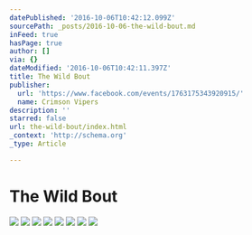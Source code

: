 ```yaml
---
datePublished: '2016-10-06T10:42:12.099Z'
sourcePath: _posts/2016-10-06-the-wild-bout.md
inFeed: true
hasPage: true
author: []
via: {}
dateModified: '2016-10-06T10:42:11.397Z'
title: The Wild Bout
publisher:
  url: 'https://www.facebook.com/events/1763175343920915/'
  name: Crimson Vipers
description: ''
starred: false
url: the-wild-bout/index.html
_context: 'http://schema.org'
_type: Article

---
```

# The Wild Bout
![](https://the-grid-user-content.s3-us-west-2.amazonaws.com/36d5df45-7208-427a-a828-aff5cc1c3788.jpg)
![](https://the-grid-user-content.s3-us-west-2.amazonaws.com/13450010-d9c7-40f4-94c5-7d216f3687fd.jpg)
![](https://the-grid-user-content.s3-us-west-2.amazonaws.com/6bc81f28-63f2-40f6-b429-046a8f8487f4.jpg)
![](https://the-grid-user-content.s3-us-west-2.amazonaws.com/fa31df0b-ccc8-4831-80d3-b5d8bd89f0e9.jpg)
![](https://the-grid-user-content.s3-us-west-2.amazonaws.com/0740ca4e-8f58-4466-961c-19661ec8a0f2.jpg)
![](https://the-grid-user-content.s3-us-west-2.amazonaws.com/cd46dc5c-2a25-49ed-b620-ad41d69776cf.jpg)
![](https://the-grid-user-content.s3-us-west-2.amazonaws.com/65d17e6b-ce66-463f-a390-71eaeaa3ed87.jpg)
![](https://the-grid-user-content.s3-us-west-2.amazonaws.com/22c9c941-e903-410d-9691-90f39de7074d.jpg)